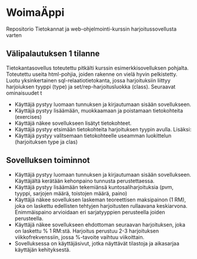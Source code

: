 # WoimaÄppi
Repositorio Tietokannat ja web-ohjelmointi-kurssin harjoitussovellusta varten 
## Välipalautuksen 1 tilanne

Tietokantasovellus toteutettu pitkälti kurssin esimerkkisovelluksen pohjalta. Toteutettu useita html-pohjia, joiden rakenne on vielä hyvin pelkistetty. Luotu yksinkertainen sql-relaatiotietokanta, jossa harjoituksiin liittyy harjoiuksen tyyppi (type) ja set/rep-harjoitusluokka (class). Seuraavat ominaisuudet t

* Käyttäjä pystyy luomaan tunnuksen ja kirjautumaan sisään sovellukseen.
* Käyttäjä pystyy lisäämään, muokkaamaan ja poistamaan tietokohteita (exercises)
* Käyttäjä näkee sovellukseen lisätyt tietokohteet.
* Käyttäjä pystyy etsimään tietokohteita harjoituksen tyypin avulla.
Lisäksi:
* Käyttäjä pystyy valitsemaan tietokohteelle useamman luokittelun (harjoituksen type ja clas)

## Sovelluksen toiminnot
* Käyttäjä pystyy luomaan tunnuksen ja kirjautumaan sisään sovellukseen. Käyttäjältä kerätään kehonpaino tunnusta perustettaessa.
* Käyttäjä pystyy lisäämään tekemiänsä kuntosaliharjoituksia (pvm, tyyppi, sarjojen määrä, toistojen määrä, paino)
* Käyttäjä näkee sovelluksen laskeman teoreettisen maksipainon (1 RM), joka on laskettu edellisten tehtyjen harjoitusten rullaavana keskiarvona. Enimmäispaino arvioidaan eri sarjatyyppien perusteella joiden perusteella.
* Käyttäjä näkee sovellukseen ehdottoman seuraavan harjoituksen, joka on laskettu % 1 RM:stä. Harjoitus perustuu 2-3 harjoituksen viikkofrekvenssiin, jossa %-tavoite vaihtuu viikoittain.
* Sovelluksessa on käyttäjäsivut, jotka näyttävät tilastoja ja aikasarjaa käyttäjän kehityksestä.